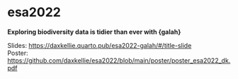 # esa2022
**Exploring biodiversity data is tidier than ever with {galah}**

Slides: https://daxkellie.quarto.pub/esa2022-galah/#/title-slide  
Poster: https://github.com/daxkellie/esa2022/blob/main/poster/poster_esa2022_dk.pdf
